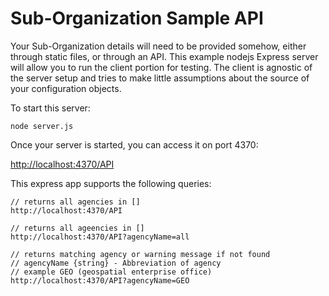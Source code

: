 # Sub-Organization Sample API

Your Sub-Organization details will need to be provided somehow, either through static
files, or through an API.  This example nodejs Express server will allow you to run
the client portion for testing.  The client is agnostic of the server setup and tries
to make little assumptions about the source of your configuration objects.

To start this server:

```
node server.js
```

Once your server is started, you can access it on port 4370:

[http://localhost:4370/API](http://localhost:4370/API)

This express app supports the following queries:

```
// returns all agencies in []
http://localhost:4370/API

// returns all ageencies in []
http://localhost:4370/API?agencyName=all

// returns matching agency or warning message if not found
// agencyName {string} - Abbreviation of agency
// example GEO (geospatial enterprise office)
http://localhost:4370/API?agencyName=GEO
```
